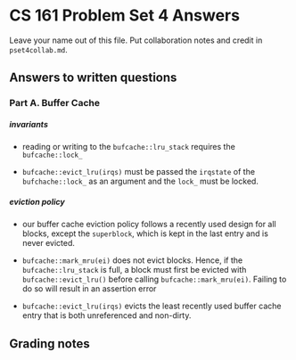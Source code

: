 # CS 161 Problem Set 4 Answers

Leave your name out of this file. Put collaboration notes and credit in
`pset4collab.md`.

## Answers to written questions

### Part A. Buffer Cache

##### invariants

- reading or writing to the `bufcache::lru_stack` requires the `bufcache::lock_`

- `bufcache::evict_lru(irqs)` must be passed the `irqstate` of the `bufchache::lock_` as an argument and the `lock_` must be locked.

##### eviction policy

- our buffer cache eviction policy follows a recently used design for all blocks, except the `superblock`, which is kept in the last entry and is never evicted.

- `bufcache::mark_mru(ei)` does not evict blocks. Hence, if the `bufcache::lru_stack` is full, a block must first be evicted with `bufcache::evict_lru()` before calling `bufcache::mark_mru(ei)`. Failing to do so will result in an assertion error

- `bufcache::evict_lru(irqs)` evicts the least recently used buffer cache entry that is both unreferenced and non-dirty.

## Grading notes
